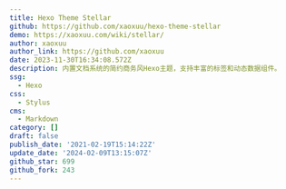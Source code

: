 ```yaml
---
title: Hexo Theme Stellar
github: https://github.com/xaoxuu/hexo-theme-stellar
demo: https://xaoxuu.com/wiki/stellar/
author: xaoxuu
author_link: https://github.com/xaoxuu
date: 2023-11-30T16:34:08.572Z
description: 内置文档系统的简约商务风Hexo主题，支持丰富的标签和动态数据组件。
ssg:
  - Hexo
css:
  - Stylus
cms:
  - Markdown
category: []
draft: false
publish_date: '2021-02-19T15:14:22Z'
update_date: '2024-02-09T13:15:07Z'
github_star: 699
github_fork: 243
---
```

